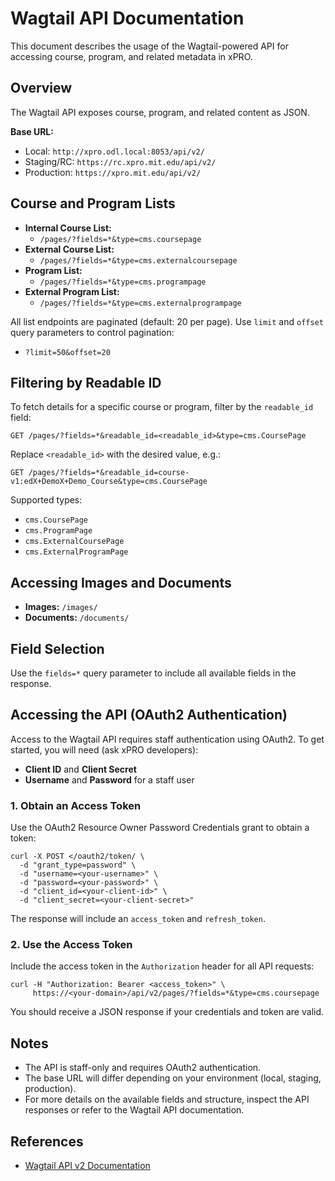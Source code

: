 # Wagtail API Documentation

This document describes the usage of the Wagtail-powered API for accessing course, program, and related metadata in xPRO.

## Overview

The Wagtail API exposes course, program, and related content as JSON.

**Base URL:**

- Local: `http://xpro.odl.local:8053/api/v2/`
- Staging/RC: `https://rc.xpro.mit.edu/api/v2/`
- Production: `https://xpro.mit.edu/api/v2/`

## Course and Program Lists

- **Internal Course List:**
  - `/pages/?fields=*&type=cms.coursepage`
- **External Course List:**
  - `/pages/?fields=*&type=cms.externalcoursepage`
- **Program List:**
  - `/pages/?fields=*&type=cms.programpage`
- **External Program List:**
  - `/pages/?fields=*&type=cms.externalprogrampage`

All list endpoints are paginated (default: 20 per page). Use `limit` and `offset` query parameters to control pagination:

- `?limit=50&offset=20`

## Filtering by Readable ID

To fetch details for a specific course or program, filter by the `readable_id` field:

```
GET /pages/?fields=*&readable_id=<readable_id>&type=cms.CoursePage
```

Replace `<readable_id>` with the desired value, e.g.:

```
GET /pages/?fields=*&readable_id=course-v1:edX+DemoX+Demo_Course&type=cms.CoursePage
```

Supported types:

- `cms.CoursePage`
- `cms.ProgramPage`
- `cms.ExternalCoursePage`
- `cms.ExternalProgramPage`

## Accessing Images and Documents

- **Images:** `/images/`
- **Documents:** `/documents/`

## Field Selection

Use the `fields=*` query parameter to include all available fields in the response.

## Accessing the API (OAuth2 Authentication)

Access to the Wagtail API requires staff authentication using OAuth2. To get started, you will need (ask xPRO developers):

- **Client ID** and **Client Secret**
- **Username** and **Password** for a staff user

### 1. Obtain an Access Token

Use the OAuth2 Resource Owner Password Credentials grant to obtain a token:

```
curl -X POST </oauth2/token/ \
  -d "grant_type=password" \
  -d "username=<your-username>" \
  -d "password=<your-password>" \
  -d "client_id=<your-client-id>" \
  -d "client_secret=<your-client-secret>"
```

The response will include an `access_token` and `refresh_token`.

### 2. Use the Access Token

Include the access token in the `Authorization` header for all API requests:

```
curl -H "Authorization: Bearer <access_token>" \
     https://<your-domain>/api/v2/pages/?fields=*&type=cms.coursepage
```

You should receive a JSON response if your credentials and token are valid.

## Notes

- The API is staff-only and requires OAuth2 authentication.
- The base URL will differ depending on your environment (local, staging, production).
- For more details on the available fields and structure, inspect the API responses or refer to the Wagtail API documentation.

## References

- [Wagtail API v2 Documentation](https://docs.wagtail.org/en/6.4/advanced_topics/api/v2/usage.html)
